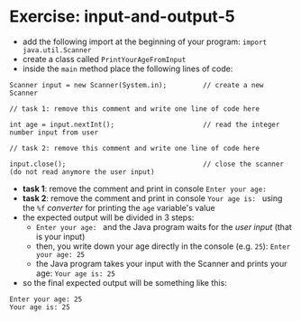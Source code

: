 # Exercise: input-and-output-5
* add the following import at the beginning of your program: `import java.util.Scanner`
* create a class called `PrintYourAgeFromInput`
* inside the `main` method place the following lines of code:
```
Scanner input = new Scanner(System.in);         // create a new Scanner

// task 1: remove this comment and write one line of code here     

int age = input.nextInt();                      // read the integer number input from user

// task 2: remove this comment and write one line of code here

input.close();                                  // close the scanner (do not read anymore the user input)
```
* **task 1**: remove the comment and print in console `Enter your age: `
* **task 2**: remove the comment and print in console `Your age is: ` using the `%f` *converter* for printing the `age` variable's value
* the expected output will be divided in 3 steps:
  * `Enter your age: ` and the Java program waits for the *user input* (that is your input)
  * then, you write down your age directly in the console (e.g. `25`): `Enter your age: 25`
  * the Java program takes your input with the Scanner and prints your age: `Your age is: 25`
* so the final expected output will be something like this:
```
Enter your age: 25
Your age is: 25
```
